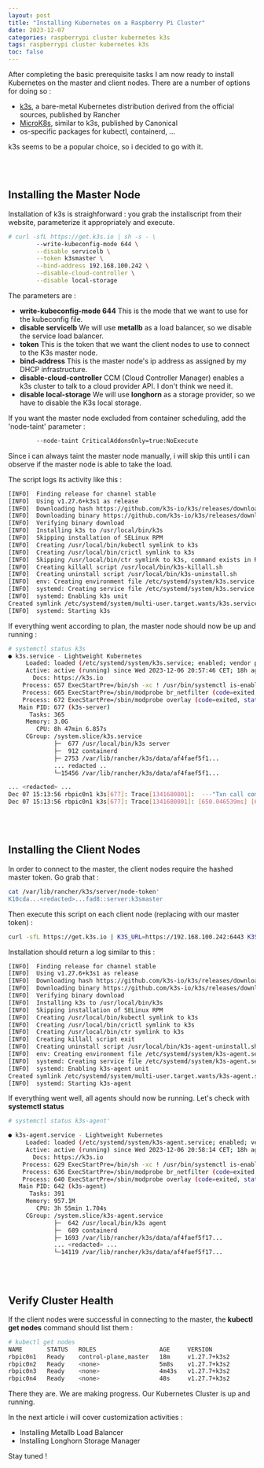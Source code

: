 ```yaml
---
layout: post
title: "Installing Kubernetes on a Raspberry Pi Cluster"
date: 2023-12-07
categories: raspberrypi cluster kubernetes k3s
tags: raspberrypi cluster kubernetes k3s
toc: false
---
```

After completing the basic prerequisite tasks I am now ready to install Kubernetes on the master and client nodes.
There are a number of options for doing so :

-   [k3s](https://k3s.io/), a bare-metal Kubernetes distribution derived from the official sources, published by Rancher
-   [MicroK8s](https://microk8s.io/), similar to k3s, published by Canonical
-   os-specific packages for kubectl, containerd, ...

k3s seems to be a popular choice, so i decided to go with it.

<br/><br/>
## Installing the Master Node

Installation of k3s is straighforward : you grab the installscript from their website, parameterize it appropriately and execute.

```bash
# curl -sfL https://get.k3s.io | sh -s - \
		--write-kubeconfig-mode 644 \
		--disable servicelb \
		--token k3smaster \
		--bind-address 192.168.100.242 \
		--disable-cloud-controller \
		--disable local-storage
```

The parameters are :

- <b>write-kubeconfig-mode 644</b> This is the mode that we want to use for the kubeconfig file.
- <b>disable servicelb</b> We will use <b>metallb</b> as a load balancer, so we disable the service load balancer.
- <b>token</b> This is the token that we want the client nodes to use to connect to the K3s master node.
- <b>bind-address</b> This is the master node's ip address as assigned by my DHCP infrastructure.
- <b>disable-cloud-controller</b> CCM (Cloud Controller Manager) enables a k3s cluster to talk to a cloud provider API. I don't think we need it.
- <b>disable local-storage</b> We will use <b>longhorn</b> as a storage provider, so we have to disable the K3s local storage.

If you want the master node excluded from container scheduling, add the 'node-taint' parameter :

```bash
		--node-taint CriticalAddonsOnly=true:NoExecute
```

Since i can always taint the master node manually, i will skip this until i can observe if the master node is able to take the load.

The script logs its activity like this :

```bash
[INFO]  Finding release for channel stable
[INFO]  Using v1.27.6+k3s1 as release
[INFO]  Downloading hash https://github.com/k3s-io/k3s/releases/download/v1.27.6+k3s1/sha256sum-arm64.txt
[INFO]  Downloading binary https://github.com/k3s-io/k3s/releases/download/v1.27.6+k3s1/k3s-arm64
[INFO]  Verifying binary download
[INFO]  Installing k3s to /usr/local/bin/k3s
[INFO]  Skipping installation of SELinux RPM
[INFO]  Creating /usr/local/bin/kubectl symlink to k3s
[INFO]  Creating /usr/local/bin/crictl symlink to k3s
[INFO]  Skipping /usr/local/bin/ctr symlink to k3s, command exists in PATH at /usr/bin/ctr
[INFO]  Creating killall script /usr/local/bin/k3s-killall.sh
[INFO]  Creating uninstall script /usr/local/bin/k3s-uninstall.sh
[INFO]  env: Creating environment file /etc/systemd/system/k3s.service.env
[INFO]  systemd: Creating service file /etc/systemd/system/k3s.service
[INFO]  systemd: Enabling k3s unit
Created symlink /etc/systemd/system/multi-user.target.wants/k3s.service → /etc/systemd/system/k3s.service.
[INFO]  systemd: Starting k3s
```


If everything went according to plan, the master node should now be up and running :

```bash
# systemctl status k3s
● k3s.service - Lightweight Kubernetes
     Loaded: loaded (/etc/systemd/system/k3s.service; enabled; vendor preset: enabled)
     Active: active (running) since Wed 2023-12-06 20:57:46 CET; 18h ago
       Docs: https://k3s.io
    Process: 657 ExecStartPre=/bin/sh -xc ! /usr/bin/systemctl is-enabled --quiet nm-cloud-setup.service (code=exited, status=0/SUCCESS)
    Process: 665 ExecStartPre=/sbin/modprobe br_netfilter (code=exited, status=0/SUCCESS)
    Process: 672 ExecStartPre=/sbin/modprobe overlay (code=exited, status=0/SUCCESS)
   Main PID: 677 (k3s-server)
      Tasks: 365
     Memory: 3.0G
        CPU: 8h 47min 6.857s
     CGroup: /system.slice/k3s.service
             ├─  677 /usr/local/bin/k3s server
             ├─  912 containerd
             ├─ 2753 /var/lib/rancher/k3s/data/af4faef5f1...
             ... redacted ..
             └─15456 /var/lib/rancher/k3s/data/af4faef5f1...

... <redacted> ...
Dec 07 15:13:56 rbpic0n1 k3s[677]: Trace[1341680801]:  ---"Txn call completed" 648ms (15:13:56.834)]
Dec 07 15:13:56 rbpic0n1 k3s[677]: Trace[1341680801]: [650.046539ms] [650.046539ms] END
```

<br/><br/>
## Installing the Client Nodes

In order to connect to the master, the client nodes require the hashed master token. Go grab that :

```bash
cat /var/lib/rancher/k3s/server/node-token'
K10cda...<redacted>...fad8::server:k3smaster
```

Then execute this script on each client node (replacing <node-token> with our master token) :

```bash
curl -sfL https://get.k3s.io | K3S_URL=https://192.168.100.242:6443 K3S_TOKEN=<node-token> sh -
```

Installation should return a log similar to this :

```bash
[INFO]  Finding release for channel stable
[INFO]  Using v1.27.6+k3s1 as release
[INFO]  Downloading hash https://github.com/k3s-io/k3s/releases/download/v1.27.6+k3s1/sha256sum-arm64.txt
[INFO]  Downloading binary https://github.com/k3s-io/k3s/releases/download/v1.27.6+k3s1/k3s-arm64
[INFO]  Verifying binary download
[INFO]  Installing k3s to /usr/local/bin/k3s
[INFO]  Skipping installation of SELinux RPM
[INFO]  Creating /usr/local/bin/kubectl symlink to k3s
[INFO]  Creating /usr/local/bin/crictl symlink to k3s
[INFO]  Creating /usr/local/bin/ctr symlink to k3s
[INFO]  Creating killall script exit
[INFO]  Creating uninstall script /usr/local/bin/k3s-agent-uninstall.sh
[INFO]  env: Creating environment file /etc/systemd/system/k3s-agent.service.env
[INFO]  systemd: Creating service file /etc/systemd/system/k3s-agent.service
[INFO]  systemd: Enabling k3s-agent unit
Created symlink /etc/systemd/system/multi-user.target.wants/k3s-agent.service → /etc/systemd/system/k3s-agent.service.
[INFO]  systemd: Starting k3s-agent
```

If everything went well, all agents should now be running. Let's check with <b>systemctl status</b>

```bash
# systemctl status k3s-agent'

● k3s-agent.service - Lightweight Kubernetes
     Loaded: loaded (/etc/systemd/system/k3s-agent.service; enabled; vendor preset: enabled)
     Active: active (running) since Wed 2023-12-06 20:58:14 CET; 18h ago
       Docs: https://k3s.io
    Process: 629 ExecStartPre=/bin/sh -xc ! /usr/bin/systemctl is-enabled --quiet nm-cloud-setup.service (code=exited, status=0/SUCCESS)
    Process: 636 ExecStartPre=/sbin/modprobe br_netfilter (code=exited, status=0/SUCCESS)
    Process: 640 ExecStartPre=/sbin/modprobe overlay (code=exited, status=0/SUCCESS)
   Main PID: 642 (k3s-agent)
      Tasks: 391
     Memory: 957.1M
        CPU: 3h 55min 1.704s
     CGroup: /system.slice/k3s-agent.service
             ├─  642 /usr/local/bin/k3s agent
             ├─  689 containerd
             ├─ 1693 /var/lib/rancher/k3s/data/af4faef5f17...
             ... <redacted> ...
             └─14119 /var/lib/rancher/k3s/data/af4faef5f17...
```

<br/><br/>
## Verify Cluster Health

If the client nodes were successful in connecting to the master, the <b>kubectl get nodes</b> command should list them :

```bash
# kubectl get nodes
NAME       STATUS   ROLES                  AGE     VERSION
rbpic0n1   Ready    control-plane,master   18m     v1.27.7+k3s2
rbpic0n2   Ready    <none>                 5m8s    v1.27.7+k3s2
rbpic0n3   Ready    <none>                 4m43s   v1.27.7+k3s2
rbpic0n4   Ready    <none>                 48s     v1.27.7+k3s2
```

There they are. We are making progress. Our Kubernetes Cluster is up and running.

In the next article i will cover customization activities :

- Installing Metallb Load Balancer
- Installing Longhorn Storage Manager

Stay tuned !
